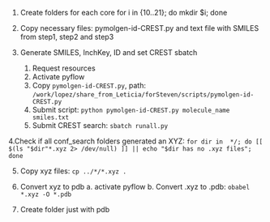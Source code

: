 1. Create folders for each core
for i in {10..21}; do mkdir $i; done

2. Copy necessary files: pymolgen-id-CREST.py and text file with SMILES from step1, step2 and step3

3. Generate SMILES, InchKey, ID and set CREST sbatch
	1. Request resources
 	2. Activate pyflow
	3. Copy ```pymolgen-id-CREST.py```, path: ```/work/lopez/share_from_Leticia/forSteven/scripts/pymolgen-id-CREST.py ```
 	4. Submit script: ```python pymolgen-id-CREST.py molecule_name smiles.txt```
  	5. Submit CREST search: ```sbatch runall.py```

	

4.Check if all conf_search folders generated an XYZ: ```for dir in  */; do [[ $(ls "$dir"*.xyz 2> /dev/null) ]] || echo "$dir has no .xyz files"; done```


5. Copy xyz files: ```cp ../*/*.xyz .```


4. Convert xyz to pdb
	a. activate pyflow
        b. Convert .xyz to .pdb: ```obabel *.xyz -O *.pdb```

6. Create folder just with pdb

